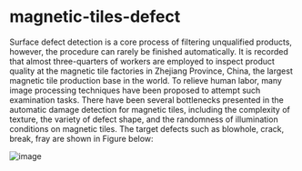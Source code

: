 # magnetic-tiles-defect

Surface defect detection is a core process of filtering unqualified products, however, the procedure can rarely be finished automatically. It is recorded that almost three-quarters of workers are employed to inspect product quality at the magnetic tile factories in Zhejiang Province, China, the largest magnetic tile production base in the world. To relieve human labor, many image processing techniques have been proposed to attempt such examination tasks. There have been several bottlenecks presented in the automatic damage detection for magnetic tiles, including the complexity of texture, the variety of defect shape, and the randomness of illumination conditions on magnetic tiles. The target defects such as blowhole, crack, break, fray are shown in Figure below:

![image](https://user-images.githubusercontent.com/64821137/236259068-8936244d-790c-4777-bc97-5d928308afb5.png)

